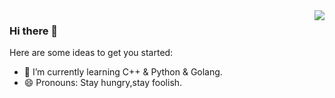 <img align="right" src="https://github-readme-stats.vercel.app/api?username=LyricTian&&show_icons=true&theme=github" />

### Hi there 👋

Here are some ideas to get you started:

- 🌱 I’m currently learning C++ & Python & Golang.
- 😄 Pronouns: Stay hungry,stay foolish.


<!--
**LyricTian/LyricTian** is a ✨ _special_ ✨ repository because its `README.md` (this file) appears on your GitHub profile.

Here are some ideas to get you started:

- 🔭 I’m currently working on ...
- 🌱 I’m currently learning ...
- 👯 I’m looking to collaborate on ...
- 🤔 I’m looking for help with ...
- 💬 Ask me about ...
- 📫 How to reach me: ...
- 😄 Pronouns: ...
- ⚡ Fun fact: ...
-->
